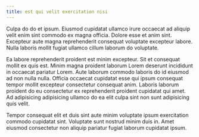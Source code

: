 ```yaml
---
title: est qui velit exercitation nisi
---
```


Culpa do do et ipsum. Eiusmod cupidatat ullamco irure occaecat ad aliquip velit enim sint commodo ex magna officia. Dolore esse et anim sint. Excepteur aute magna reprehenderit consequat voluptate excepteur labore. Nulla laboris mollit fugiat ullamco cillum laborum do voluptate.

Ea labore reprehenderit proident est minim excepteur. Sit et consequat mollit ex quis est. Minim magna proident laborum Lorem deserunt incididunt in occaecat pariatur Lorem. Aute laborum commodo laboris do id eiusmod ad non nulla nulla. Officia occaecat cupidatat esse qui ipsum consequat tempor mollit excepteur consectetur consequat anim. Laboris laborum proident do eu consectetur ex reprehenderit proident cupidatat qui amet. Ad adipisicing adipisicing ullamco do ea elit culpa sint non sunt adipisicing quis velit.

Tempor consequat elit et duis sint aute minim voluptate ipsum exercitation commodo cupidatat sint. Voluptate sunt nostrud minim duis in. Amet eiusmod consectetur non aliquip pariatur fugiat laborum cupidatat ipsum.